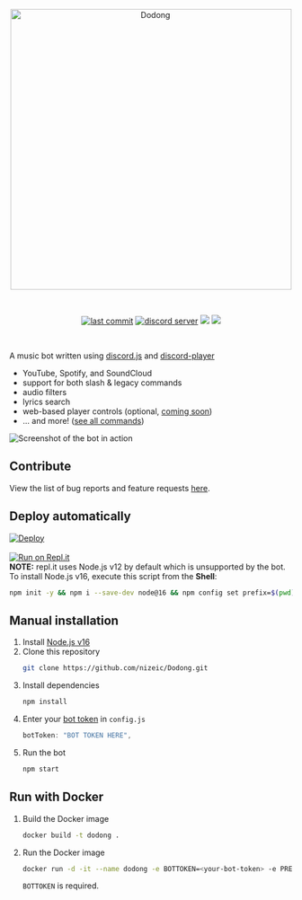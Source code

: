 <div align="center">
  <p>
    <img src="https://nize.ph/gallery/dodongmedium.png" width="500" alt="Dodong" /></a>
  </p>
  <br>
  <p>
    <a href="https://github.com/nizeic/Dodong/commits/main"><img src="https://img.shields.io/github/last-commit/nizeic/Dodong?color=44b868&logo=GitHub&logoColor=white&style=flat-square" alt="last commit"></a> 
    <a href="https://puersa.com/discord"><img src="https://img.shields.io/discord/706460727573217381?color=44b868&logo=discord&logoColor=white&style=flat-square" alt="discord server"></a>
    <a href="https://www.npmjs.com/package/discord.js"><img src="https://img.shields.io/github/package-json/dependency-version/nizeic/Dodong/discord.js?color=44b868&logo=npm&style=flat-square"></a>
    <a href="https://www.npmjs.com/package/discord-player"><img src="https://img.shields.io/github/package-json/dependency-version/nizeic/Dodong/discord-player?color=44b868&logo=npm&style=flat-square"></a>
  </p>
</div>
<br>

A music bot written using [discord.js](https://github.com/discordjs/discord.js) and [discord-player](https://github.com/Androz2091/discord-player)
- YouTube, Spotify, and SoundCloud
- support for both slash & legacy commands
- audio filters
- lyrics search
- web-based player controls (optional, [coming soon](https://github.com/JoshCunningHum/Dodong-webplayer))
- ... and more! ([see all commands](https://github.com/nizeic/Dodong/tree/main/commands))

![Screenshot of the bot in action](https://puersa.com/gallery/dodongexample.png)

## Contribute

View the list of bug reports and feature requests [here](https://github.com/nizeic/Dodong/issues).

## Deploy automatically

[![Deploy](https://www.herokucdn.com/deploy/button.svg)](https://heroku.com/deploy)<br><br>
[![Run on Repl.it](https://repl.it/badge/github/nizeic/Dodong)](https://repl.it/github/nizeic/Dodong)<br>
**NOTE:** repl.it uses Node.js v12 by default which is unsupported by the bot.<br>
To install Node.js v16, execute this script from the **Shell**:

```sh
npm init -y && npm i --save-dev node@16 && npm config set prefix=$(pwd)/node_modules/node && export PATH=$(pwd)/node_modules/node/bin:$PATH
```

## Manual installation

1. Install [Node.js v16](https://nodejs.org/en/download)
2. Clone this repository
   ```sh
   git clone https://github.com/nizeic/Dodong.git
   ```
3. Install dependencies
   ```sh
   npm install
   ```
4. Enter your [bot token](https://discord.com/developers/applications) in `config.js`
   ```js
   botToken: "BOT TOKEN HERE",
   ```
5. Run the bot
   ```sh
   npm start
   ```

## Run with Docker

1. Build the Docker image
   ```sh
   docker build -t dodong .
   ```

2. Run the Docker image
   ```sh
   docker run -d -it --name dodong -e BOTTOKEN=<your-bot-token> -e PREFIX=<your-prefix> -e GENIUSAPITOKEN=<genius-api-token> --restart unless-stopped dodong
   ```
   `BOTTOKEN` is required.
